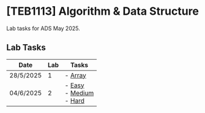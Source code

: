 # **[TEB1113]** Algorithm & Data Structure

Lab tasks for ADS May 2025.

## Lab Tasks

| Date      | Lab | Tasks                                                                                                                                    |
| --------- | --- | ---------------------------------------------------------------------------------------------------------------------------------------- |
| 28/5/2025 | 1   | - [Array](./L1/22011705_Amir_L1.cpp)                                                                                                     |
| 04/6/2025 | 2   | - [Easy](./L2/22011705_Amir_L2_Easy.cpp) <br> - [Medium](./L2/22011705_Amir_L2_Medium.cpp) <br> - [Hard](./L2/22011705_Amir_L2_Hard.cpp) |
